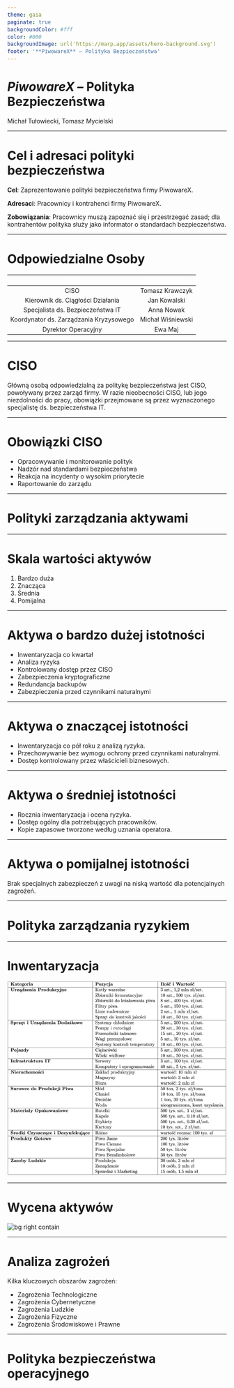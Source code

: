 ```yaml
---
theme: gaia
paginate: true
backgroundColor: #fff
color: #000
backgroundImage: url('https://marp.app/assets/hero-background.svg')
footer: '**PiwowareX** – Polityka Bezpieczeństwa'
---
```


<style>
    table > thead > tr > th {
        color: #ffffff;
    }
</style>

<!-- _paginate: skip -->
<!-- _header: '' -->
<!-- _class: lead -->

# **_PiwowareX_ – Polityka Bezpieczeństwa**

Michał Tułowiecki, Tomasz Mycielski

---

# **Cel i adresaci polityki bezpieczeństwa**

**Cel**: Zaprezentowanie polityki bezpieczeństwa firmy PiwowareX.

**Adresaci**: Pracownicy i kontrahenci firmy PiwowareX.

**Zobowiązania**: Pracownicy muszą zapoznać się i przestrzegać zasad; dla kontrahentów polityka służy jako informator o standardach bezpieczeństwa.

---

# **Odpowiedzialne Osoby**

|                   Rola                    |   Imię i Nazwisko   |
|:-----------------------------------------:|:-------------------:|
|                   CISO                    |   Tomasz Krawczyk   |
|     Kierownik ds. Ciągłości Działania     |    Jan Kowalski     |
|     Specjalista ds. Bezpieczeństwa IT     |     Anna Nowak      |
|  Koordynator ds. Zarządzania Kryzysowego  |  Michał Wiśniewski  |
|            Dyrektor Operacyjny            |       Ewa Maj       |

---

# **CISO**

Główną osobą odpowiedzialną za politykę bezpieczeństwa jest CISO, powoływany przez zarząd firmy.
W razie nieobecności CISO, lub jego niezdolności do pracy, obowiązki przejmowane są przez wyznaczonego specjalistę ds. bezpieczeństwa IT.

<!--
Głównym strażnikiem bezpieczeństwa jest CISO
-->

---

# **Obowiązki CISO**

- Opracowywanie i monitorowanie polityk
- Nadzór nad standardami bezpieczeństwa
- Reakcja na incydenty o wysokim priorytecie
- Raportowanie do zarządu

<!--
Zakres Obowiązków: Opracowywanie i monitorowanie polityk, nadzór nad standardami bezpieczeństwa, reakcja na incydenty o wysokim priorytecie, raportowanie do zarządu.
Nadzór: Zarząd firmy i rada nadzorcza wspierani przez audytorów zewnętrznych. 
-->

---
<!-- _class: lead -->

# **Polityki zarządzania aktywami**

---

# **Skala wartości aktywów**

1. Bardzo duża
2. Znacząca
3. Średnia
4. Pomijalna

<!--
Bardzo duża -- strata lub awaria tych aktywów powoduje natychmiastowe przerwanie procesów biznesowych
Znacząca -- strata lub awaria tych aktywów może spowodować przerwanie procesów biznesowych
średnia -- strata lub awaria tych aktywów powoduje utrudnienia w funkcjonowaniu przedsiębiorstwa
Pomijalna -- strata lub awaria tych aktywów nie ma wpływu na funkcjonowanie przedsiębiorstwa, lub jej wpływ jest pomijalnie mały 
-->

--- 

# **Aktywa o bardzo dużej istotności**

- Inwentaryzacja co kwartał
- Analiza ryzyka
- Kontrolowany dostęp przez CISO
- Zabezpieczenia kryptograficzne
- Redundancja backupów
- Zabezpieczenia przed czynnikami naturalnymi

<!--
Procedury dla aktywów o bardzo dużej istotności
Inwentaryzacja aktywów co kwartał
Analiza ryzyka dla aktywów przeprowadzana przy inwentaryzacji
Dostęp do aktywów przyznawany jest przez CISO
Dostęp do aktywów przyznawany jest maksymalnie na kwartał
Dla każdego z aktywów zdefiniowana jest maksymalna liczba osób, które mogą mieć jednoczesny do niego dostęp
Utrzymywane są aktualne listy dostępowe, aktualizowane przy każdym przyznaniu, lub odebraniu, dostępu do aktywów
W przypadku aktywów cyfrowych stosowane są zabezpieczenia kryptograficzne oraz redundancja backupów, które to wykonywane są cyklicznie, nie rzadziej niż raz w tygodniu
Aktywa przechowywane w sposób uniemożliwiający nieautoryzowany dostęp, oraz minimalizujący możliwość wystąpienia awarii w wyniku czynników naturalnych
-->

---

# **Aktywa o znaczącej istotności**

- Inwentaryzacja co pół roku z analizą ryzyka.
- Przechowywanie bez wymogu ochrony przed czynnikami naturalnymi.
- Dostęp kontrolowany przez właścicieli biznesowych.

<!--
Inwentaryzacja aktywów wykonywana co pół roku
Przy inwentaryzacji przeprowadzana analiza ryzyka
Przechowywanie aktywów w sposób uniemożliwiający dostęp osób nieupoważnionych, minimalizowanie możliwości wystąpienia awarii w wyniku czynników naturalnych nie jest obowiązkowe
Dostęp do aktywów przyznawany jest przez ich właścicieli biznesowych
-->

---

# **Aktywa o średniej istotności**

- Rocznia inwentaryzacja i ocena ryzyka.
- Dostęp ogólny dla potrzebujących pracowników.
- Kopie zapasowe tworzone według uznania operatora.

<!--
- Inwentaryzacja i ocena ryzyka przeprowadzana raz na rok
- Dostęp przyznawany domyślnie wszystkim osobom, których rola w organizacji może wymagać tego dostępu
- Kopie zapasowe tworzone manualnie, gdy operator tworzący lub modyfikujący aktywa uzna to za słuszne
-->

---

# **Aktywa o pomijalnej istotności**

Brak specjalnych zabezpieczeń z uwagi na niską wartość dla potencjalnych zagrożeń.


---

# **Polityka zarządzania ryzykiem**

---

# **Inwentaryzacja**

![bg right contain](assets/inwentaryzacja.png)

---

# **Wycena aktywów**

![bg right contain](assets/wycena-aktywów.png)

---

# **Analiza zagrożeń**


Kilka kluczowych obszarów zagrożeń:

- Zagrożenia Technologiczne
- Zagrożenia Cybernetyczne
- Zagrożenia Ludzkie
- Zagrożenia Fizyczne
- Zagrożenia Środowiskowe i Prawne

<!--
- Zagrożenia Technologiczne: Awarie oprogramowania i sprzętu stanowią znaczne ryzyko, potencjalnie prowadząc do przestojów i zakłóceń w pracy.
- Zagrożenia Cybernetyczne: Ataki hakerskie, w tym potencjalne naruszenia bezpieczeństwa danych, są poważnym zagrożeniem, wymagającym skutecznych środków ochrony.
- Zagrożenia Ludzkie: Błędy pracowników i wycieki informacji mogą powodować straty danych lub ich niewłaściwe wykorzystanie.
- Zagrożenia Fizyczne: Pożary i inne katastrofy naturalne mogą mieć poważny wpływ na infrastrukturę firmy.
- Zagrożenia Środowiskowe i Prawne: Zmiany klimatyczne i niespełnienie wymogów regulacyjnych stanowią ryzyko dla stabilności i zgodności działalności firmy z przepisami.
-->

[//]: # (---)

[//]: # ()
[//]: # (# **Polityka zarządzania dostępem**)

[//]: # ()
[//]: # (---)

[//]: # ()
[//]: # (# **Polityka bezpieczeństwa fizycznego**)

---

# **Polityka bezpieczeństwa operacyjnego**

